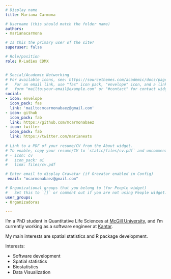 ```yaml
---
# Display name
title: Mariana Carmona

# Username (this should match the folder name)
authors:
- marianacarmona

# Is this the primary user of the site?
superuser: false

# Role/position
role: R-Ladies CDMX


# Social/Academic Networking
# For available icons, see: https://sourcethemes.com/academic/docs/page-builder/#icons
#   For an email link, use "fas" icon pack, "envelope" icon, and a link in the
#   form "mailto:your-email@example.com" or "#contact" for contact widget.
social:
- icon: envelope
  icon_pack: fas
  link: 'mailto:mcarmonabaez@gmail.com'
- icon: github
  icon_pack: fab
  link: https://github.com/mcarmonabaez 
- icon: twitter
  icon_pack: fab
  link: https://twitter.com/marianeats
  
# Link to a PDF of your resume/CV from the About widget.
# To enable, copy your resume/CV to `static/files/cv.pdf` and uncomment the lines below.
# - icon: cv
#   icon_pack: ai
#   link: files/cv.pdf

# Enter email to display Gravatar (if Gravatar enabled in Config)
 email: "mcarmonabaez@gmail.com"

# Organizational groups that you belong to (for People widget)
#   Set this to `[]` or comment out if you are not using People widget.
user_groups:
- Organizadoras

---
```



I’m a PhD student in Quantitative Life Sciences at [McGill University](https://www.mcgill.ca/qls/), and I’m currently working as a software engineer at [Kantar]( https://www.kantar.com/about). 

My main interests are spatial statistics and R package development.

Interests:
- Software development
- Spatial statistics
- Biostatistics
- Data Visualization
